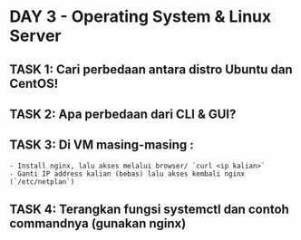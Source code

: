 # DAY 3 - Operating System & Linux Server

## TASK 1: Cari perbedaan antara distro Ubuntu dan CentOS!


## TASK 2: Apa perbedaan dari CLI & GUI?
## TASK 3: Di VM masing-masing :
```
- Install nginx, lalu akses melalui browser/ `curl <ip kalian>`
- Ganti IP address kalian (bebas) lalu akses kembali nginx (`/etc/netplan`)
```

## TASK 4: Terangkan fungsi systemctl dan contoh commandnya (gunakan nginx)
